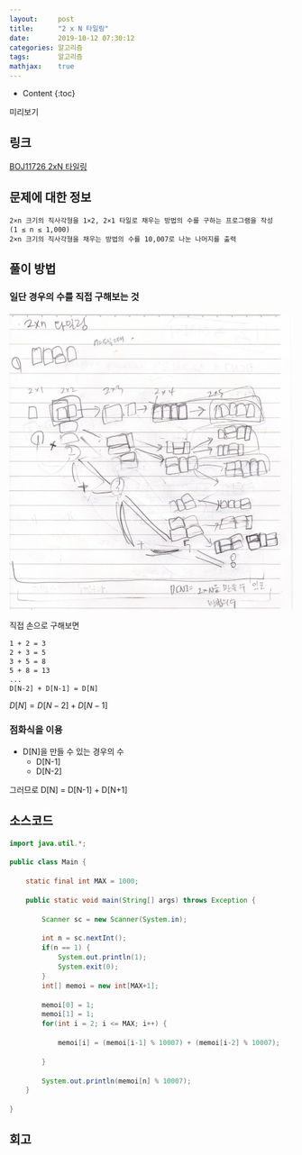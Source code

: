 ```yaml
---
layout:     post
title:      "2 x N 타일링"
date:       2019-10-12 07:30:12
categories: 알고리즘
tags:       알고리즘
mathjax:    true
---
```


* Content
{:toc}

미리보기



## 링크

[BOJ11726 2xN 타일링](https://www.acmicpc.net/problem/11726)

## 문제에 대한 정보

```
2×n 크기의 직사각형을 1×2, 2×1 타일로 채우는 방법의 수를 구하는 프로그램을 작성
(1 ≤ n ≤ 1,000)
2×n 크기의 직사각형을 채우는 방법의 수를 10,007로 나눈 나머지를 출력
```

## 풀이 방법

### 일단 경우의 수를 직접 구해보는 것

![](/img-in-posts/2019-10-12-BOJ11726-2xN-타일링-1.jpg)

직접 손으로 구해보면
```
1 + 2 = 3
2 + 3 = 5
3 + 5 = 8
5 + 8 = 13
...
D[N-2] + D[N-1] = D[N]
```

$D[N] = D[N-2] + D[N-1]$

### 점화식을 이용

- D[N]을 만들 수 있는 경우의 수
  - D[N-1]
  - D[N-2]

그러므로 D[N] = D[N-1] + D[N+1]

## 소스코드

```java
import java.util.*;

public class Main {

	static final int MAX = 1000;

	public static void main(String[] args) throws Exception {

		Scanner sc = new Scanner(System.in);

		int n = sc.nextInt();
		if(n == 1) {
			System.out.println(1);
			System.exit(0);
		}
		int[] memoi = new int[MAX+1];

		memoi[0] = 1;
		memoi[1] = 1;
		for(int i = 2; i <= MAX; i++) {

			memoi[i] = (memoi[i-1] % 10007) + (memoi[i-2] % 10007);

		}

		System.out.println(memoi[n] % 10007);
	}

}
```

## 회고

